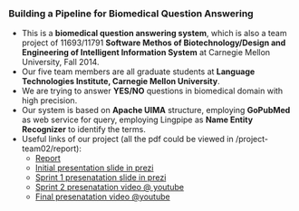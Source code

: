 ### Building a Pipeline for Biomedical Question Answering


* This is a **biomedical question answering system**, which is also a team project of 11693/11791 **Software Methos of Biotechnology/Design and Engineering of Intelligent Information System** at Carnegie Mellon University, Fall 2014.
* Our five team members are all graduate students at **Language Technologies Institute, Carnegie Mellon University**.
* We are trying to answer **YES/NO** questions in biomedical domain with high precision.
* Our system is based on **Apache UIMA** structure, employing **GoPubMed** as web service for query, employing Lingpipe as **Name Entity Recognizer** to identify the terms.
* Useful links of our project (all the pdf could be viewed in /project-team02/report):
  * [Report](https://drive.google.com/file/d/0B5-_oPk_w6GyY0otbVVjTHYtWWs/view?usp=sharing)
  * [Initial presentation slide in prezi](http://prezi.com/vij2keph3adi/?utm_campaign=share&utm_medium=copy)
  * [Sprint 1 presenatation slide in prezi](http://prezi.com/5xn5bucqgncf/?utm_campaign=share&utm_medium=copy)
  * [Sprint 2 presenatation video @ youtube](https://www.youtube.com/watch?v=r272r-_Ui3Q&feature=youtu.be)
  * [Final presenatation video @youtube](https://www.youtube.com/watch?v=vCPlv-7s_Y8&feature=youtu.be)
